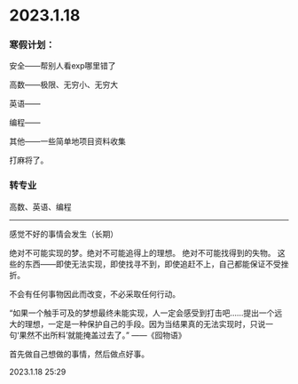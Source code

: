 # 2023.1.18

### 寒假计划：

安全——帮别人看exp哪里错了

高数——极限、无穷小、无穷大

英语——

编程——

其他——一些简单地项目资料收集

打麻将了。

### 转专业

高数、英语、编程

------

感觉不好的事情会发生（长期）

绝对不可能实现的梦。绝对不可能追得上的理想。 绝对不可能找得到的失物。 这些的东西——即使无法实现，即使找寻不到，即使追赶不上，自己都能保证不受挫折。 

不会有任何事物因此而改变，不必采取任何行动。

“如果一个触手可及的梦想最终未能实现，人一定会感受到打击吧……提出一个远大的理想，一定是一种保护自己的手段。因为当结果真的无法实现时，只说一句‘果然不出所料’就能掩盖过去了。” ——《囮物语》

首先做自己想做的事情，然后做点好事。

2023.1.18 25:29